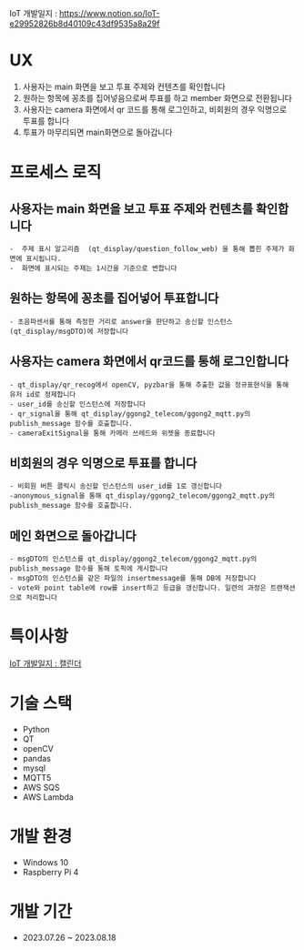IoT 개발일지 : https://www.notion.so/IoT-e29952826b8d40109c43df9535a8a29f

# UX
1. 사용자는 main 화면을 보고 투표 주제와 컨텐츠를 확인합니다
2. 원하는 항목에 꽁초를 집어넣음으로써 투표를 하고 member 화면으로 전환됩니다
3. 사용자는 camera 화면에서 qr 코드를 통해 로그인하고, 비회원의 경우 익명으로 투표를 합니다
4. 투표가 마무리되면 main화면으로 돌아갑니다

# 프로세스 로직
    
## 사용자는 main 화면을 보고 투표 주제와 컨텐츠를 확인합니다
    -  주제 표시 알고리즘  (qt_display/question_follow_web) 을 통해 뽑힌 주제가 화면에 표시됩니다.
    -  화면에 표시되는 주제는 1시간을 기준으로 변합니다

## 원하는 항목에 꽁초를 집어넣어 투표합니다
    - 초음파센서를 통해 측정한 거리로 answer을 판단하고 송신할 인스턴스(qt_display/msgDTO)에 저장합니다
## 사용자는 camera 화면에서 qr코드를 통해 로그인합니다
    - qt_display/qr_recog에서 openCV, pyzbar을 통해 추출한 값을 정규표현식을 통해 유저 id로 정제합니다
    - user_id를 송신할 인스턴스에 저장합니다
    - qr_signal을 통해 qt_display/ggong2_telecom/ggong2_mqtt.py의 publish_message 함수를 호출합니다.
    - cameraExitSignal을 통해 카메라 쓰레드와 위젯을 종료합니다
## 비회원의 경우 익명으로 투표를 합니다
    - 비회원 버튼 클릭시 송신할 인스턴스의 user_id를 1로 갱신합니다
    -anonymous_signal을 통해 qt_display/ggong2_telecom/ggong2_mqtt.py의 publish_message 함수를 호출합니다.
## 메인 화면으로 돌아갑니다
    - msgDTO의 인스턴스를 qt_display/ggong2_telecom/ggong2_mqtt.py의 publish_message 함수를 통해 토픽에 게시합니다
    - msgDTO의 인스턴스를 같은 파일의 insertmessage를 통해 DB에 저장합니다
    - vote와 point table에 row를 insert하고 등급을 갱신합니다. 일련의 과정은 트랜잭션으로 처리합니다

# 특이사항
[IoT 개발일지 : 캘린더](https://www.notion.so/a6628cc8b91e49d4b20436359460649b?v=666a9c96619a469e9f1ffdf13c047b39&pvs=11)

# 기술 스택
- Python
- QT
- openCV
- pandas
- mysql
- MQTT5
- AWS SQS
- AWS Lambda

# 개발 환경
- Windows 10
- Raspberry Pi 4

# 개발 기간
- 2023.07.26 ~ 2023.08.18